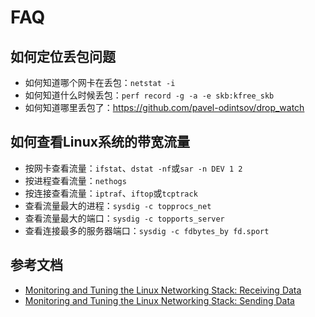# FAQ

## 如何定位丢包问题

* 如何知道哪个网卡在丢包：`netstat -i`
* 如何知道什么时候丢包：`perf record -g -a -e skb:kfree_skb`
* 如何知道哪里丢包了：<https://github.com/pavel-odintsov/drop_watch>

## 如何查看Linux系统的带宽流量

* 按网卡查看流量：`ifstat`、`dstat -nf`或`sar -n DEV 1 2`
* 按进程查看流量：`nethogs`
* 按连接查看流量：`iptraf`、`iftop`或`tcptrack`
* 查看流量最大的进程：`sysdig -c topprocs_net`
* 查看流量最大的端口：`sysdig -c topports_server`
* 查看连接最多的服务器端口：`sysdig -c fdbytes_by fd.sport`

## 参考文档

- [Monitoring and Tuning the Linux Networking Stack: Receiving Data](https://blog.packagecloud.io/eng/2016/06/22/monitoring-tuning-linux-networking-stack-receiving-data/)
- [Monitoring and Tuning the Linux Networking Stack: Sending Data](https://blog.packagecloud.io/eng/2017/02/06/monitoring-tuning-linux-networking-stack-sending-data/)
